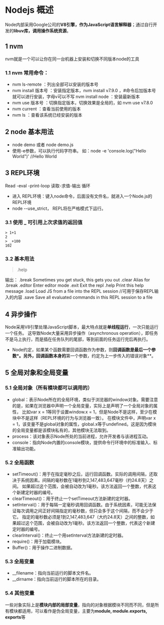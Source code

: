 # Nodejs 概述

Node内部采用Google公司的**V8引擎，作为JavaScript语言解释器**；通过自行开发的**libuv库，调用操作系统资源**。

##  1 nvm
nvm就是一个可以让你在同一台机器上安装和切换不同版本node的工具

### 1.1 nvm 常用命令：

- nvm ls-remote  ：列出全部可以安装的版本号
- nvm install 版本号  ：安装指定版本，nvm install v7.9.0 ，#命令后加版本号就可以进行安装，字母v可以不写
   nvm install node  ：安装最新版本
- nvm use 版本号 ：切换指定版本，切换效果是全局的，如 nvm use v7.8.0
- nvm current ：查看当前使用的版本
- nvm ls ：查看该系统已经安装的版本

## 2 node 基本用法

- node demo 或者 node demo.js
- 使用-e参数，可以执行代码字符串。
如：node -e 'console.log("Hello World")'
    //Hello World

## 3 REPL环境

Read -eval -print-loop 读取-求值-输出 循环

- 进入 REPL环境：键入node命令，后面没有文件名，就进入一个Node.js的REPL环境
- node --use_strict， REPL将在严格模式下运行。

### 3.1 使用 _ 可引用上次求值的返回值

```
> 1+1
2
> _+100
102
```

### 3.2 基本用法
> .help

输出：
.break    Sometimes you get stuck, this gets you out
.clear    Alias for .break
.editor   Enter editor mode
.exit     Exit the repl
.help     Print this help message
.load     Load JS from a file into the REPL session  //可用于保存REPL输入的内容
.save     Save all evaluated commands in this REPL session to a file


## 4 异步操作
Node采用V8引擎处理JavaScript脚本，最大特点就是**单线程运行**，一次只能运行一个任务。
这导致Node大量采用异步操作（asynchronous operation），即任务不是马上执行，而是插在任务队列的尾部，等到前面的任务运行完后再执行。

- Node约定，如果某个函数需要回调函数作为参数，则**回调函数是最后一个参数*。另外，回调函数本身的**第一个参数，约定为上一步传入的错误对象**。



## 5 全局对象和全局变量

### 5.1 全局对象（所有模块都可以调用的）

- global：表示Node所在的全局环境，类似于浏览器的window对象。需要注意的是，如果在浏览器中声明一个全局变量，实际上是声明了一个全局对象的属性，
比如var x = 1等同于设置window.x = 1，但是Node不是这样，至少在模块中不是这样（REPL环境的行为与浏览器一致）。
在模块文件中，声明var x = 1，该变量不是global对象的属性，global.x等于undefined。这是因为模块的全局变量都是该模块私有的，其他模块无法取到。
- process：该对象表示Node所处的当前进程，允许开发者与该进程互动。
- console：指向Node内置的console模块，提供命令行环境中的标准输入、标准输出功能。


### 5.2 全局函数
- setTimeout()：用于在指定毫秒之后，运行回调函数。实际的调用间隔，还取决于系统因素。间隔的毫秒数在1毫秒到2,147,483,647毫秒（约24.8天）之间。
  如果超过这个范围，会被自动改为1毫秒。该方法返回一个整数，代表这个新建定时器的编号。
- clearTimeout()：用于终止一个setTimeout方法新建的定时器。
- setInterval()：用于每隔一定毫秒调用回调函数。由于系统因素，可能无法保证每次调用之间正好间隔指定的毫秒数，但只会多于这个间隔，而不会少于它。
  指定的毫秒数必须是1到2,147,483,647（大约24.8天）之间的整数，如果超过这个范围，会被自动改为1毫秒。该方法返回一个整数，代表这个新建定时器的编号。
- clearInterval()：终止一个用setInterval方法新建的定时器。
- require()：用于加载模块。
- Buffer()：用于操作二进制数据。


### 5.3 全局变量
- __filename：指向当前运行的脚本文件名。
- __dirname：指向当前运行的脚本所在的目录。


### 5.4 其他变量
一些对象实际上是**模块内部的局部变量**，指向的对象根据模块不同而不同，但是所有模块都适用，可以看作是伪全局变量，主要为**module, module.exports, exports**等























































